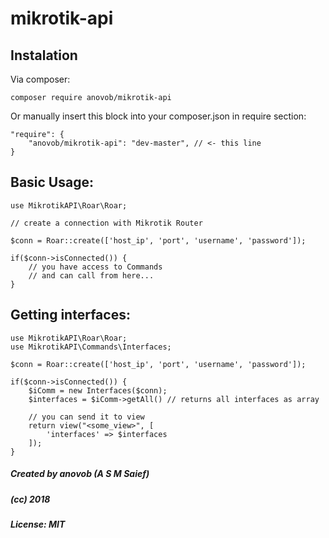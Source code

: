 # mikrotik-api


Instalation
----

Via composer:
```
composer require anovob/mikrotik-api
```

Or manually insert this block into your composer.json in require section:
```
"require": {
    "anovob/mikrotik-api": "dev-master", // <- this line
}
```


Basic Usage:
----

```$php
use MikrotikAPI\Roar\Roar;

// create a connection with Mikrotik Router

$conn = Roar::create(['host_ip', 'port', 'username', 'password']);
 
if($conn->isConnected()) {
    // you have access to Commands
    // and can call from here...
}
```

Getting interfaces:
---
```$php
use MikrotikAPI\Roar\Roar;
use MikrotikAPI\Commands\Interfaces;

$conn = Roar::create(['host_ip', 'port', 'username', 'password']);
 
if($conn->isConnected()) {
    $iComm = new Interfaces($conn);
    $interfaces = $iComm->getAll() // returns all interfaces as array
    
    // you can send it to view 
    return view("<some_view>", [
        'interfaces' => $interfaces
    ]);
}
```



##### Created by anovob (A S M Saief)
##### (cc) 2018
##### License: MIT
